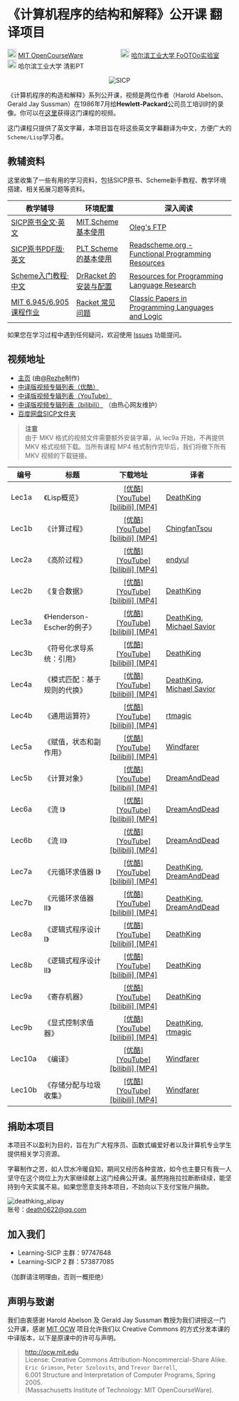 # 《计算机程序的结构和解释》公开课 翻译项目

<img height="20px" src="https://user-images.githubusercontent.com/895809/47278305-6d793380-d5fa-11e8-89f2-7c8862027997.png" alt="MIT OCW"> [MIT OpenCourseWare](https://ocw.mit.edu/index.htm)　　　　　　<img height="20px" src="https://avatars2.githubusercontent.com/u/36149682?s=200&v=4" alt="HIT FoOTOo"> [哈尔滨工业大学 FoOTOo实验室](https://github.com/FoOTOo)　　　　　　<img height="20px" src="https://user-images.githubusercontent.com/895809/47278313-7cf87c80-d5fa-11e8-9ca8-0f5f19c1d31e.jpg" alt="HIT PT"> 哈尔滨工业大学 清影PT

<p align="center">
  <img src="http://groups.csail.mit.edu/mac/classes/6.001/abelson-sussman-lectures/wizard.jpg" alt="SICP"/>
</p>

《计算机程序的构造和解释》系列公开课，视频是两位作者（Harold Abelson、Gerald Jay Sussman）在1986年7月给**Hewlett-Packard**公司员工培训时的录像。你可以在[这里](https://ocw.mit.edu/courses/electrical-engineering-and-computer-science/6-001-structure-and-interpretation-of-computer-programs-spring-2005/)获得这门课程的视频。

这门课程只提供了英文字幕，本项目旨在将这些英文字幕翻译为中文，方便广大的`Scheme/Lisp`学习者。

## 教辅资料

这里收集了一些有用的学习资料，包括SICP原书、Scheme新手教程、教学环境搭建、相关拓展习题等资料。

| 教学辅导 | 环境配置 | 深入阅读 |
| ------- | ------ | ------- |
| [SICP原书全文·英文](https://mitpress.mit.edu/sites/default/files/sicp/full-text/book/book.html) |[MIT Scheme基本使用](http://www.math.pku.edu.cn/teachers/qiuzy/progtech/scheme/mit_scheme.htm)|[Oleg's FTP](http://okmij.org/ftp/) |
| [SICP原书PDF版·英文](https://github.com/sarabander/sicp-pdf) | [PLT Scheme的基本使用](http://www.math.pku.edu.cn/teachers/qiuzy/progtech/scheme/plt_scheme.htm) | [Readscheme.org - Functional Programming Resources](http://readscheme.org/) |
| [Scheme入门教程·中文](https://github.com/DeathKing/yast-cn) | [DrRacket 的安装与配置](https://zhuanlan.zhihu.com/p/37056659) | [Resources for Programming Language Research](http://www.cs.cmu.edu/afs/cs.cmu.edu/user/mleone/web/language-research.html) |
| [MIT 6.945/6.905 课程作业](http://groups.csail.mit.edu/mac/users/gjs/6.945/assignments.html) | [Racket 常见问题](https://syntacticlosure.github.io/) | [Classic Papers in Programming Languages and Logic](http://www.cs.cmu.edu/~crary/819-f09/) |

如果您在学习过程中遇到任何疑问，欢迎使用 [Issues](https://github.com/DeathKing/Learning-SICP/issues) 功能提问。

## 视频地址

+ [主页](https://learningsicp.github.io/) (由[@Rezhe](https://github.com/rezhe)制作)
+ [中译版视频专辑列表（优酷）](https://v.youku.com/v_show/id_XNTEzMDAyMTU2.html?f=18958522)
+ [中译版视频专辑列表（YouTube）](https://www.youtube.com/playlist?list=PLkEwH_Z2WOlppy8oUfrGwFVlOuKyo3RO_)
+ [中译版视频专辑列表（bilibili）](https://www.bilibili.com/video/av8515129/) （由热心网友维护）
+ [百度网盘SICP文件夹](https://pan.baidu.com/s/1o78bsYA)

> **注意**  
> 由于 MKV 格式的视频文件需要额外安装字幕，从 lec9a 开始，不再提供 MKV 格式视频下载。当所有课程 MP4 格式制作完毕后，我们将撤下所有 MKV 视频的下载链接。

| 编号 | 标题 | 下载地址 | 译者 |
| ---- | ---- |:-----------------------:| ---- |
| Lec1a | 《Lisp概览》 | [ [优酷] ](https://v.youku.com/v_show/id_XNTEzMDAyMTU2.html) [ [YouTube] ](https://youtu.be/IcZSFewqr9k) [ [bilibili] ](https://www.bilibili.com/video/av8515129/index_1.html) [ [MP4] ](https://pan.baidu.com/s/109WuY4ONSZddFXyE2hQGwg) | [DeathKing](https://github.com/DeathKing) |
| Lec1b | 《计算过程》 | [ [优酷] ](https://v.youku.com/v_show/id_XNTMxODY1NTg4.html) [ [YouTube] ](https://youtu.be/WuK9NmA3aq0) [ [bilibili] ](https://www.bilibili.com/video/av8515129/index_2.html) [ [MP4] ](https://pan.baidu.com/s/1C3muRwhMdK8yioHWw5P-1Q) | [ChingfanTsou](https://github.com/ChingfanTsou) |
| Lec2a | 《高阶过程》 | [ [优酷] ](https://v.youku.com/v_show/id_XNzAzNjI1NjU2.html) [ [YouTube] ](https://youtu.be/mrgcGvOI1bs) [ [bilibili] ](https://www.bilibili.com/video/av8515129/index_3.html) [ [MP4] ](https://pan.baidu.com/s/1MHiHVHfwq6x8rylBVDGV0A) | [endyul](https://github.com/endyul) |
| Lec2b | 《复合数据》 | [ [优酷] ](https://v.youku.com/v_show/id_XNzAzNjg4Mjk2.html) [ [YouTube] ](https://youtu.be/ufTdeiz9dMw) [ [bilibili] ](https://www.bilibili.com/video/av8515129/index_4.html) [ [MP4] ](https://pan.baidu.com/s/1DfX7DJ_pMd7AtMlJwqyoRg) | [DeathKing](https://github.com/DeathKing) |
| Lec3a | 《Henderson-Escher的例子》 | [ [优酷] ](https://v.youku.com/v_show/id_XODk4NjUwODMy.html) [ [YouTube] ](https://youtu.be/YCR03O5EUdI) [ [bilibili] ](https://www.bilibili.com/video/av8515129/index_5.html) [ [MP4] ](https://pan.baidu.com/s/1bOJvDO) | [DeathKing](https://github.com/DeathKing), [Michael Savior](https://github.com/mut0u) |
| Lec3b | 《符号化求导系统：引用》 | [ [优酷] ](https://v.youku.com/v_show/id_XODk4NjUwODA0.html) [ [YouTube] ](https://youtu.be/cgGbiMptQM0) [ [bilibili] ](https://www.bilibili.com/video/av8515129/index_6.html) [ [MP4] ](https://pan.baidu.com/s/1mhS2EV2) | [DeathKing](https://github.com/DeathKing) |
| Lec4a | 《模式匹配：基于规则的代换》 | [ [优酷] ](https://v.youku.com/v_show/id_XMTM4NTY5NzE3Ng.html) [ [YouTube] ](https://youtu.be/zSxepaPtNQY) [ [bilibili] ](https://www.bilibili.com/video/av8515129/index_7.html) [ [MP4] ](https://pan.baidu.com/s/1U9E33yRr5mIqrdTOjnJeGA) | [DeathKing](https://github.com/DeathKing), [Michael Savior](https://github.com/mut0u) |
| Lec4b | 《通用运算符》 | [ [优酷] ](https://v.youku.com/v_show/id_XMTQ3NDEwODUyNA==.html) [ [YouTube] ](https://youtu.be/RlfZridRcw0) [ [bilibili] ](https://www.bilibili.com/video/av8515129/index_8.html) [ [MP4] ](https://pan.baidu.com/s/1vAv8Hi46f9ku2y7LHPpzzw) | [rtmagic](https://github.com/rtmagic) |
| Lec5a | 《赋值，状态和副作用》 | [ [优酷] ](https://v.youku.com/v_show/id_XMTczMjIxNTM2NA==.html) [ [YouTube] ](https://youtu.be/ozss6dvq7ZU) [ [bilibili] ](https://www.bilibili.com/video/av8515129/index_9.html) [ [MP4] ](https://pan.baidu.com/s/1boWiMWB) | [Windfarer](https://github.com/Windfarer) |
| Lec5b | 《计算对象》 | [ [优酷] ](https://v.youku.com/v_show/id_XMjY0NzE3NzQ2MA==.html) [ [YouTube] ](https://youtu.be/2Iz7agtk614) [ [bilibili] ](https://www.bilibili.com/video/av8515129/index_10.html) [ [MP4] ](https://pan.baidu.com/s/1c1FRLIg) | [DreamAndDead](https://github.com/DreamAndDead) |
| Lec6a | 《流 I》 | [ [优酷] ](https://v.youku.com/v_show/id_XMjg4NTkwNzU3Ng==.html) [ [YouTube] ](https://youtu.be/z7jvvATswFE) [ [bilibili] ](https://www.bilibili.com/video/av8515129/index_11.html) [ [MP4] ](https://pan.baidu.com/s/1pLlvcLH) | [DreamAndDead](https://github.com/DreamAndDead) |
| Lec6b | 《流 II》 | [ [优酷] ](https://v.youku.com/v_show/id_XMzAyMjI0MjAzNg==.html) [ [YouTube] ](https://youtu.be/0lQ6fThLhYw) [ [bilibili] ](https://www.bilibili.com/video/av8515129/index_12.html) [ [MP4] ](https://pan.baidu.com/s/1b3kbWq) | [DreamAndDead](https://github.com/DreamAndDead) |
| Lec7a | 《元循环求值器 I》 | [ [优酷] ](https://v.youku.com/v_show/id_XMzAzODg2ODczNg==.html) [ [YouTube] ](https://youtu.be/RXUqgWJES0w) [ [bilibili] ](https://www.bilibili.com/video/av8515129/index_13.html) [ [MP4] ](https://pan.baidu.com/s/1kV1M0ab) | [DeathKing](https://github.com/DeathKing), [DreamAndDead](https://github.com/DreamAndDead) |
| Lec7b | 《元循环求值器 II》 | [ [优酷] ](https://v.youku.com/v_show/id_XMzA2NDQ5MjkxMg==.html) [ [YouTube] ](https://youtu.be/HNaAEv8Xjx8) [ [bilibili] ](https://www.bilibili.com/video/av8515129/index_14.html) [ [MP4] ](https://pan.baidu.com/s/1qYBgrIO) | [DeathKing](https://github.com/DeathKing), [DreamAndDead](https://github.com/DreamAndDead) |
| Lec8a | 《逻辑式程序设计 I》 | [ [优酷] ](https://v.youku.com/v_show/id_XMzIyODg0NTEwNA==.html) [ [YouTube] ](https://youtu.be/VNH95lmCHdE) [ [bilibili] ](https://www.bilibili.com/video/av8515129/index_15.html) [ [MP4] ](https://pan.baidu.com/s/1dFlOqrB) | [DeathKing](https://github.com/DeathKing) |
| Lec8b | 《逻辑式程序设计 II》 | [ [优酷] ](https://v.youku.com/v_show/id_XMzQ4MDA1OTE3Mg==.html) [ [YouTube] ](https://youtu.be/mcik1gEEyqA) [ [bilibili] ](https://www.bilibili.com/video/av8515129/index_16.html) [ [MP4] ](https://pan.baidu.com/s/1MN5ZDrnnKeE0XeMqAY6x0Q) | [DeathKing](https://github.com/DeathKing) |
| Lec9a | 《寄存机器》 | [ [优酷] ](https://v.youku.com/v_show/id_XMzU3MzA5Mzg0OA==.html) [ [YouTube] ](https://youtu.be/oR2PwG0xh_g) [ [bilibili] ](https://www.bilibili.com/video/av8515129/index_17.html) [ [MP4] ](https://pan.baidu.com/s/1AFM6__x4oGq3XtI_fa3ZGQ) | [DeathKing](https://github.com/DeathKing) |
| Lec9b | 《显式控制求值器》 | [ [优酷] ](https://v.youku.com/v_show/id_XMzcxMDAzMTA1Mg==.html) [ [YouTube] ](https://youtu.be/mrRcB4uY75M) [ [bilibili] ](https://www.bilibili.com/video/av8515129/index_18.html) [ [MP4] ](https://pan.baidu.com/s/1bHhuJdEQyE9Fyw06Y6tOZw) | [DeathKing](https://github.com/DeathKing), [rtmagic](https://github.com/rtmagic) |
| Lec10a | 《编译》 | [ [优酷] ](https://v.youku.com/v_show/id_XMzYyNTcxNDYwOA==.html) [ [YouTube] ](https://youtu.be/vBEkYVrtfBE) [ [bilibili] ](https://www.bilibili.com/video/av8515129/index_19.html) [ [MP4] ](https://pan.baidu.com/s/1IWkeR7gM5jiVFPMVhdZ4fg) | [Windfarer](https://github.com/Windfarer) |
| Lec10b | 《存储分配与垃圾收集》 | [ [优酷] ](https://v.youku.com/v_show/id_XMzc3NjI4MzQ4NA==.html) [ [YouTube] ](https://youtu.be/HNjPAzmSho8) [ [bilibili] ](https://www.bilibili.com/video/av8515129/index_20.html) [ [MP4] ](https://pan.baidu.com/s/1LKoXNWFD9lFclgNKeCBxsg) | [Windfarer](https://github.com/Windfarer) |

## 捐助本项目

本项目不以盈利为目的，旨在为广大程序员、函数式编爱好者以及计算机专业学生提供相关学习资源。

字幕制作之苦，如人饮水冷暖自知，期间又经历各种变故，如今也主要只有我一人坚守在这个岗位上为大家继续献上这门经典公开课。虽然拖拖拉拉断断续续，能坚持到今天实属不易。如果您愿意支持本项目，不妨向以下支付宝账户捐款。

![deathking_alipay](https://cloud.githubusercontent.com/assets/895809/6343830/b3840a8c-bc2a-11e4-931e-dbed22ffca99.png)  
账号：death0622@qq.com

## 加入我们

+ Learning-SICP 主群：97747648
+ Learning-SICP 2 群：573877085

（加群请注明理由，否则一概拒绝）

## 声明与致谢

我们由衷感谢 Harold Abelson 及 Gerald Jay Sussman 教授为我们讲授这一门公开课，感谢 [MIT OCW](http://ocw.mit.edu ) 项目允许我们以 Creative Commons 的方式分发本课的中译版本，以下是原课中的许可与声明。

> http://ocw.mit.edu  
> License: Creative Commons Attribution-Noncommercial-Share Alike.  
> `Eric Grimson`, `Peter Szolovits`, and `Trevor Darrell`,   
> 6.001 Structure and Interpretation of Computer Programs, Spring 2005.  
> (Massachusetts Institute of Technology: MIT OpenCourseWare).  
